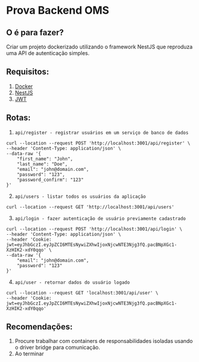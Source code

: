 # Prova Backend OMS

## O é para fazer?
Criar um projeto dockerizado utilizando o framework NestJS que reproduza uma API de autenticação simples.

## Requisitos:
1. [Docker](https://docs.docker.com/get-started)
2. [NestJS](https://docs.nestjs.com)
3. [JWT](https://jwt.io)


## Rotas:

1. `api/register - registrar usuários em um serviço de banco de dados`
```
curl --location --request POST 'http://localhost:3001/api/register' \
--header 'Content-Type: application/json' \
--data-raw '{
    "first_name": "John",
    "last_name": "Doe",
    "email": "john@domain.com",
    "password": "123",
    "password_confirm": "123"
}'
```
2. `api/users - listar todos os usuários da aplicação`
```
curl --location --request GET 'http://localhost:3001/api/users'
```

3. `api/login - fazer autenticação de usuário previamente cadastrado`
```
curl --location --request POST 'http://localhost:3001/api/login' \
--header 'Content-Type: application/json' \
--header 'Cookie: jwt=eyJhbGczI.eyJpZCI6MTEsNywiZXhwIjoxNjcwNTE3Njg3fQ.pacBNpXGc1-XzHIK2-xdY0qqo' \
--data-raw '{
    "email": "john@domain.com",
    "password": "123"
}'
```

4. `api/user - retornar dados do usuário logado`
```
curl --location --request GET 'localhost:3001/api/user' \
--header 'Cookie: jwt=eyJhbGczI.eyJpZCI6MTEsNywiZXhwIjoxNjcwNTE3Njg3fQ.pacBNpXGc1-XzHIK2-xdY0qqo'
```

## Recomendações:

1. Procure trabalhar com containers de responsabilidades isoladas usando o driver bridge para comunicação.
2. Ao terminar 


